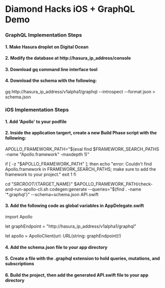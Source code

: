 # Diamond Hacks iOS + GraphQL Demo

### GraphQL Implementation Steps

#### 1. Make Hasura droplet on Digital Ocean
#### 2. Modify the database at http://hasura_ip_address/console
#### 3. Download gq command line interface tool
#### 4. Download the schema with the following:
gq http://hasura_ip_address/v1alpha1/graphql --introspect --format json > schema.json

### iOS Implementation Steps
#### 1. Add 'Apollo' to your podfile
#### 2. Inside the application targert, create a new Build Phase script with the following: 
APOLLO_FRAMEWORK_PATH="$(eval find $FRAMEWORK_SEARCH_PATHS -name "Apollo.framework" -maxdepth 1)"

if [ -z "$APOLLO_FRAMEWORK_PATH" ]; then
echo "error: Couldn't find Apollo.framework in FRAMEWORK_SEARCH_PATHS; make sure to add the framework to your project."
exit 1
fi

cd "${SRCROOT}/${TARGET_NAME}"
$APOLLO_FRAMEWORK_PATH/check-and-run-apollo-cli.sh codegen:generate --queries="$(find . -name '*.graphql')" --schema=schema.json API.swift
#### 3. Add the following code as global variables in AppDelegate.swift
import Apollo

let graphEndpoint = "http://hasura_ip_address/v1alpha1/graphql"

let apollo = ApolloClient(url: URL(string: graphEndpoint)!)

#### 4. Add the schema.json file to your app directory
#### 5. Create a file with the .graphql extension to hold queries, mutations, and subscriptions
#### 6. Build the project, then add the generated API.swift file to your app directory

